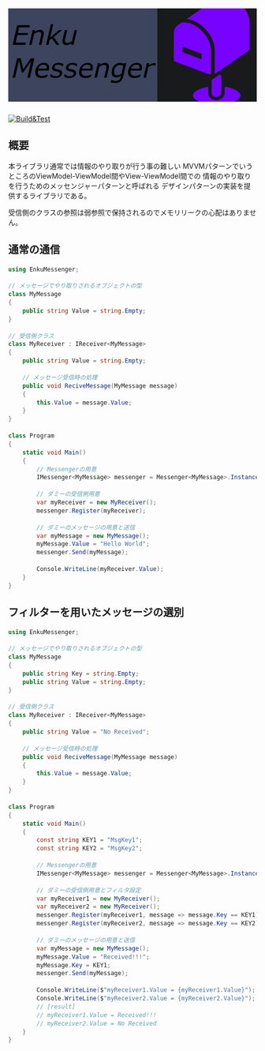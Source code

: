 # ![logo](./img/logo.png)  
[![Build&Test](https://github.com/StdEnku/EnkuMessenger/actions/workflows/Build&Test.yml/badge.svg)](https://github.com/StdEnku/EnkuMessenger/actions/workflows/Build&Test.yml)
## 概要

本ライブラリ通常では情報のやり取りが行う事の難しい
MVVMパターンでいうところのViewModel-ViewModel間やView-ViewModel間での
情報のやり取りを行うためのメッセンジャーパターンと呼ばれる
デザインパターンの実装を提供するライブラリである。

受信側のクラスの参照は弱参照で保持されるのでメモリリークの心配はありません。

## 通常の通信

```c#
using EnkuMessenger;

// メッセージでやり取りされるオブジェクトの型
class MyMessage
{
    public string Value = string.Empty;
}

// 受信側クラス
class MyReceiver : IReceiver<MyMessage>
{
    public string Value = string.Empty;

    // メッセージ受信時の処理
    public void ReciveMessage(MyMessage message)
    {
        this.Value = message.Value;
    }
}

class Program
{ 
    static void Main()
    {
        // Messengerの用意
        IMessenger<MyMessage> messenger = Messenger<MyMessage>.Instance;

        // ダミーの受信側用意
        var myReceiver = new MyReceiver();
        messenger.Register(myReceiver);

        // ダミーのメッセージの用意と送信
        var myMessage = new MyMessage();
        myMessage.Value = "Hello World";
        messenger.Send(myMessage);

        Console.WriteLine(myReceiver.Value);
    }
}
```

## フィルターを用いたメッセージの選別

```c#
using EnkuMessenger;

// メッセージでやり取りされるオブジェクトの型
class MyMessage
{
    public string Key = string.Empty;
    public string Value = string.Empty;
}

// 受信側クラス
class MyReceiver : IReceiver<MyMessage>
{
    public string Value = "No Received";

    // メッセージ受信時の処理
    public void ReciveMessage(MyMessage message)
    {
        this.Value = message.Value;
    }
}

class Program
{ 
    static void Main()
    {
        const string KEY1 = "MsgKey1";
        const string KEY2 = "MsgKey2";

        // Messengerの用意
        IMessenger<MyMessage> messenger = Messenger<MyMessage>.Instance;

        // ダミーの受信側用意とフィルタ設定
        var myReceiver1 = new MyReceiver();
        var myReceiver2 = new MyReceiver();
        messenger.Register(myReceiver1, message => message.Key == KEY1);
        messenger.Register(myReceiver2, message => message.Key == KEY2);

        // ダミーのメッセージの用意と送信
        var myMessage = new MyMessage();
        myMessage.Value = "Received!!!";
        myMessage.Key = KEY1;
        messenger.Send(myMessage);

        Console.WriteLine($"myReceiver1.Value = {myReceiver1.Value}");
        Console.WriteLine($"myReceiver2.Value = {myReceiver2.Value}");
        // [result]
        // myReceiver1.Value = Received!!!
        // myReceiver2.Value = No Received
    }
}
```
